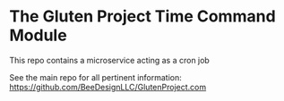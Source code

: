 # The Gluten Project Time Command Module

This repo contains a microservice acting as a cron job

See the main repo for all pertinent information: https://github.com/BeeDesignLLC/GlutenProject.com


